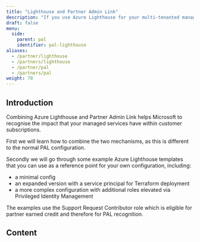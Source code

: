 ```yaml
---
title: "Lighthouse and Partner Admin Link"
description: "If you use Azure Lighthouse for your multi-tenanted managed service delivery then learn how to combine Lighthouse with Partner Admin Link."
draft: false
menu:
  side:
    parent: pal
    identifier: pal-lighthouse
aliases:
  - /partner/lighthouse
  - /partners/lighthouse
  - /partner/pal
  - /partners/pal
weight: 70
---
```


## Introduction

Combining Azure Lighthouse and Partner Admin Link helps Microsoft to recognise the impact that your managed services have within customer subscriptions.

First we will learn how to combine the two mechanisms, as this is different to the normal PAL configuration.

Secondly we will go through some example Azure Lighthouse templates that you can use as a reference point for your own configuration, including:

* a minimal config
* an expanded version with a service principal for Terraform deployment
* a more complex configuration with additional roles elevated via Privileged Identity Management

The examples use the Support Request Contributor role which is eligible for partner earned credit and therefore for PAL recognition.

## Content
